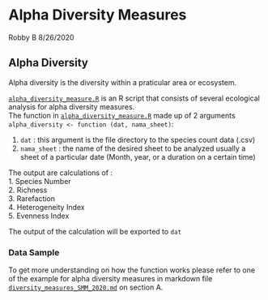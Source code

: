 Alpha Diversity Measures
================
Robby B
8/26/2020

## Alpha Diversity

Alpha diversity is the diversity within a praticular area or ecosystem.

[`alpha_diversity_measure.R`](https://github.com/robbybinsar/Konservasi_ANJ/blob/master/Diversity_measures/Alpha_diversity_measures/alpha_diversity_measures.R)
is an R script that consists of several ecological analysis for alpha
diversity measures.  
The function in
[`alpha_diversity_measure.R`](https://github.com/robbybinsar/Konservasi_ANJ/blob/master/Diversity_measures/Alpha_diversity_measures/alpha_diversity_measures.R)
made up of 2 arguments `alpha_diversity <- function (dat, nama_sheet)`:

1.  `dat` : this argument is the file directory to the species count
    data (.csv)  
2.  `nama_sheet` : the name of the desired sheet to be analyzed usually
    a sheet of a particular date (Month, year, or a duration on a
    certain time)

The output are calculations of :  
1\. Species Number  
2\. Richness  
3\. Rarefaction  
4\. Heterogeneity Index  
5\. Evenness Index

The output of the calculation will be exported to `dat`

### Data Sample

To get more understanding on how the function works please refer to one
of the example for alpha diversity measures in markdown file
[`diversity_measures_SMM_2020.md`](https://github.com/robbybinsar/Konservasi_ANJ/blob/master/Diversity_measures/Alpha_diversity_measures/diversity_measures_SMM_2020.md)
on section A.
